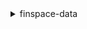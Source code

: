 <details><summary>finspace-data</summary><blockquote>

- **<details><summary>create-changeset</summary><blockquote>**

  * --dataset-id
  * --change-type
  * --source-type
  * --source-params
  * --format-type
  * --format-params
  * --tags
  * --cli-input-json
  * --cli-input-yaml
  * --generate-cli-skeleton


- **<details><summary>get-programmatic-access-credentials</summary><blockquote>**

  * --duration-in-minutes
  * --environment-id
  * --cli-input-json
  * --cli-input-yaml
  * --generate-cli-skeleton


- **<details><summary>get-working-location</summary><blockquote>**

  * --location-type
  * --cli-input-json
  * --cli-input-yaml
  * --generate-cli-skeleton


- **<details><summary>help</summary><blockquote>**

  * 


</blockquote></details>
</blockquote></details>
</blockquote></details>
</blockquote></details>
</blockquote></details>

